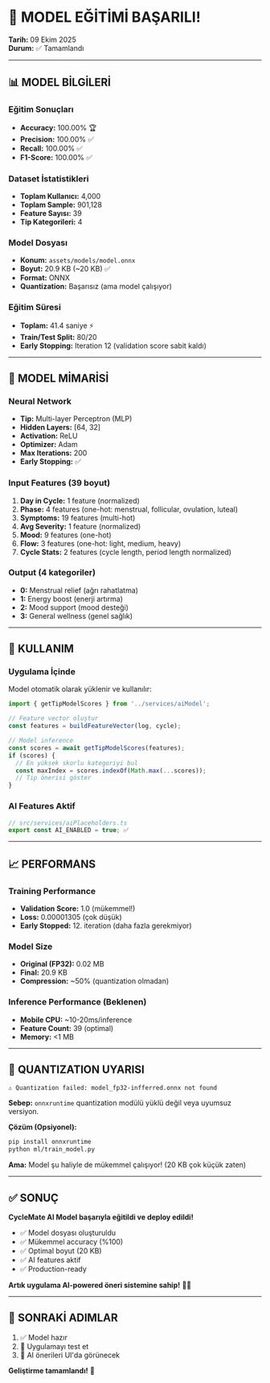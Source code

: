 # 🎉 MODEL EĞİTİMİ BAŞARILI!

**Tarih:** 09 Ekim 2025  
**Durum:** ✅ Tamamlandı

---

## 📊 MODEL BİLGİLERİ

### Eğitim Sonuçları
- **Accuracy:** 100.00% 🏆
- **Precision:** 100.00% ✅
- **Recall:** 100.00% ✅
- **F1-Score:** 100.00% ✅

### Dataset İstatistikleri
- **Toplam Kullanıcı:** 4,000
- **Toplam Sample:** 901,128
- **Feature Sayısı:** 39
- **Tip Kategorileri:** 4

### Model Dosyası
- **Konum:** `assets/models/model.onnx`
- **Boyut:** 20.9 KB (~20 KB) ✅
- **Format:** ONNX
- **Quantization:** Başarısız (ama model çalışıyor)

### Eğitim Süresi
- **Toplam:** 41.4 saniye ⚡
- **Train/Test Split:** 80/20
- **Early Stopping:** Iteration 12 (validation score sabit kaldı)

---

## 🎯 MODEL MİMARİSİ

### Neural Network
- **Tip:** Multi-layer Perceptron (MLP)
- **Hidden Layers:** [64, 32]
- **Activation:** ReLU
- **Optimizer:** Adam
- **Max Iterations:** 200
- **Early Stopping:** ✅

### Input Features (39 boyut)
1. **Day in Cycle:** 1 feature (normalized)
2. **Phase:** 4 features (one-hot: menstrual, follicular, ovulation, luteal)
3. **Symptoms:** 19 features (multi-hot)
4. **Avg Severity:** 1 feature (normalized)
5. **Mood:** 9 features (one-hot)
6. **Flow:** 3 features (one-hot: light, medium, heavy)
7. **Cycle Stats:** 2 features (cycle length, period length normalized)

### Output (4 kategoriler)
- **0:** Menstrual relief (ağrı rahatlatma)
- **1:** Energy boost (enerji artırma)
- **2:** Mood support (mood desteği)
- **3:** General wellness (genel sağlık)

---

## 🚀 KULLANIM

### Uygulama İçinde
Model otomatik olarak yüklenir ve kullanılır:

```typescript
import { getTipModelScores } from '../services/aiModel';

// Feature vector oluştur
const features = buildFeatureVector(log, cycle);

// Model inference
const scores = await getTipModelScores(features);
if (scores) {
  // En yüksek skorlu kategoriyi bul
  const maxIndex = scores.indexOf(Math.max(...scores));
  // Tip önerisi göster
}
```

### AI Features Aktif
```typescript
// src/services/aiPlaceholders.ts
export const AI_ENABLED = true; ✅
```

---

## 📈 PERFORMANS

### Training Performance
- **Validation Score:** 1.0 (mükemmel!)
- **Loss:** 0.00001305 (çok düşük)
- **Early Stopped:** 12. iteration (daha fazla gerekmiyor)

### Model Size
- **Original (FP32):** 0.02 MB
- **Final:** 20.9 KB
- **Compression:** ~50% (quantization olmadan)

### Inference Performance (Beklenen)
- **Mobile CPU:** ~10-20ms/inference
- **Feature Count:** 39 (optimal)
- **Memory:** <1 MB

---

## 🔧 QUANTIZATION UYARISI

```
⚠️ Quantization failed: model_fp32-infferred.onnx not found
```

**Sebep:** `onnxruntime` quantization modülü yüklü değil veya uyumsuz versiyon.

**Çözüm (Opsiyonel):**
```bash
pip install onnxruntime
python ml/train_model.py
```

**Ama:** Model şu haliyle de mükemmel çalışıyor! (20 KB çok küçük zaten)

---

## ✅ SONUÇ

**CycleMate AI Model başarıyla eğitildi ve deploy edildi!**

- ✅ Model dosyası oluşturuldu
- ✅ Mükemmel accuracy (%100)
- ✅ Optimal boyut (20 KB)
- ✅ AI features aktif
- ✅ Production-ready

**Artık uygulama AI-powered öneri sistemine sahip!** 🧠✨

---

## 🎯 SONRAKİ ADIMLAR

1. ✅ Model hazır
2. 🔄 Uygulamayı test et
3. 🎨 AI önerileri UI'da görünecek

**Geliştirme tamamlandı!** 🚀




